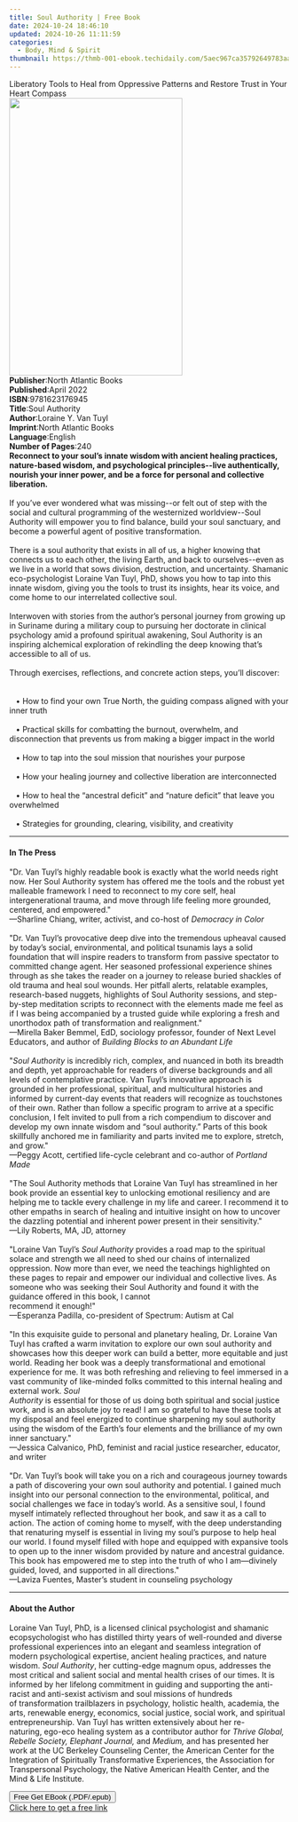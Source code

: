 ```yaml
---
title: Soul Authority | Free Book
date: 2024-10-24 18:46:10
updated: 2024-10-26 11:11:59
categories:
  - Body, Mind & Spirit
thumbnail: https://thmb-001-ebook.techidaily.com/5aec967ca35792649783aa0b95db65419796b935aeefb79a7891477468870cb4.jpg
---
```

<main id="book-container">
  <div class="flex flex-col">
    <div class="book-brief flex-1 py-6 px-4 sm:p-6 md:py-10 md:px-8">
      <!-- brief-->
      <div class="book-brief-main">
        Liberatory Tools to Heal from Oppressive Patterns and Restore Trust in
        Your Heart Compass
      </div>
    </div>
    <div
      class="book-meta-info flex-1 grid gap-4 col-start-1 col-end-3 row-start-1 sm:mb-6 sm:grid-cols-4 lg:gap-6 lg:col-start-2 lg:row-end-6 lg:row-span-6 lg:mb-0"
    >
      <div
        class="book-meta-info-left place-content-center mt-4 p-4 text-sm leading-6 col-start-2 col-span-2 dark:text-slate-400"
      >
        <img
          class="w-full h-500 object-cover rounded-lg sm:h-255 sm:col-span-2 lg:col-span-full"
          src="https://img-001-ebook.techidaily.com/4b4443f439d6baf67f372c87974c16fa0b630d2be45dd54adbc2ae75cc38eb1f.jpg"
          alt=""
          width="312"
          height="500"
        />
      </div>
      <div
        class="book-meta-info-right mt-2 col-start-1 row-start-2 col-span-3 self-center"
      >
        <!-- meta data  -->
        <div class="flex flex-col px-4 md:px-8">
          <div class="flex-1">
            <strong>Publisher</strong>:<span class="px-2"
              >North Atlantic Books</span
            >
          </div>
          <div class="flex-1">
            <strong>Published</strong>:<span class="px-2">April 2022</span>
          </div>
          <div class="flex-1">
            <strong>ISBN</strong>:<span class="px-2">9781623176945</span>
          </div>
          <div class="flex-1">
            <strong>Title</strong>:<span class="px-2">Soul Authority</span>
          </div>
          <div class="flex-1">
            <strong>Author</strong>:<span class="px-2"
              >Loraine Y. Van Tuyl</span
            >
          </div>
          <div class="flex-1">
            <strong>Imprint</strong>:<span class="px-2"
              >North Atlantic Books</span
            >
          </div>
          <div class="flex-1">
            <strong>Language</strong>:<span class="px-2">English</span>
          </div>
          <div class="flex-1">
            <strong>Number of Pages</strong>:<span class="px-2">240</span>
          </div>
        </div>
      </div>
    </div>
    <div class="book-description flex-1 py-6 px-4 sm:p-6 md:py-10 md:px-8">
      <div class="book-description-main">
        <div accordion-content="" id="description">
          <b
            >Reconnect to your soul’s innate wisdom with ancient healing
            practices, nature-based wisdom, and psychological principles--live
            authentically, nourish your inner power, and be a force for personal
            and collective liberation.</b
          ><br /><br />If you’ve ever wondered what was missing--or felt out of
          step with the social and cultural programming of the westernized
          worldview--Soul Authority will empower you to find balance, build your
          soul sanctuary, and become a powerful agent of positive
          transformation.<br /><br />There is a soul authority that exists in
          all of us, a higher knowing that connects us to each other, the living
          Earth, and back to ourselves--even as we live in a world that sows
          division, destruction, and uncertainty. Shamanic eco-psychologist
          Loraine Van Tuyl, PhD, shows you how to tap into this innate wisdom,
          giving you the tools to trust its insights, hear its voice, and come
          home to our interrelated collective soul.<br /><br />Interwoven with
          stories from the author’s personal journey from growing up in Suriname
          during a military coup to pursuing her doctorate in clinical
          psychology amid a profound spiritual awakening, Soul Authority is an
          inspiring alchemical exploration of rekindling the deep knowing that’s
          accessible to all of us.<br /><br />Through exercises, reflections,
          and concrete action steps, you’ll discover:<br /><br />
          <br />&nbsp;&nbsp;&nbsp;•&nbsp;How to find your own True North, the
          guiding compass aligned with your inner truth<br /><br />&nbsp;&nbsp;&nbsp;•&nbsp;Practical
          skills for combatting the burnout, overwhelm, and disconnection that
          prevents us from making a bigger impact in the world<br /><br />&nbsp;&nbsp;&nbsp;•
          How to tap into the soul mission that nourishes your purpose<br /><br />&nbsp;&nbsp;&nbsp;•&nbsp;How
          your healing journey and collective liberation are interconnected<br /><br />&nbsp;&nbsp;&nbsp;•
          How to heal the “ancestral deficit” and “nature deficit” that leave
          you overwhelmed<br /><br />&nbsp;&nbsp;&nbsp;•&nbsp;Strategies for
          grounding, clearing, visibility, and creativity
        </div>
        <div class="accordion-fader"></div>
      </div>
    </div>
    <div class="book-excerpts flex-1 py-6 px-4 sm:p-6 md:py-10 md:px-8">
      <!-- excerpts-->
      <div class="book-excerpts-main">
        <hr />
        <h4 class="placeholder placeholder-heading">
          <span>In The Press</span>
        </h4>
        <p>
          "Dr. Van Tuyl’s highly readable book is exactly what the world needs
          right now. Her Soul Authority system has offered me the tools and the
          robust yet malleable framework I need to reconnect to my core self,
          heal intergenerational trauma, and move through life feeling more
          grounded, centered, and empowered."<br />—Sharline Chiang, writer,
          activist, and co-host of <i>Democracy in Color</i><br /><br />"Dr. Van
          Tuyl’s provocative deep dive into the tremendous upheaval caused by
          today’s social, environmental, and political tsunamis lays a solid
          foundation that will inspire readers to transform from passive
          spectator to committed change agent. Her seasoned professional
          experience shines through as she takes the reader on a journey to
          release buried shackles of old trauma and heal soul wounds. Her
          pitfall alerts, relatable examples, research-based nuggets, highlights
          of Soul Authority sessions, and step-by-step meditation scripts to
          reconnect with the elements made me feel as if I was being accompanied
          by a trusted guide while exploring a fresh and unorthodox path of
          transformation and realignment."<br />—Mirella Baker Bemmel, EdD,
          sociology professor, founder of Next Level Educators, and author of
          <i>Building Blocks to an Abundant Life</i><br /><br />"<i
            >Soul Authority</i
          >
          is incredibly rich, complex, and nuanced in both its breadth and
          depth, yet approachable for readers of diverse backgrounds and all
          levels of contemplative practice. Van Tuyl’s innovative approach is
          grounded in her professional, spiritual, and multicultural histories
          and informed by current-day events that readers will recognize as
          touchstones of their own. Rather than follow a specific program to
          arrive at a specific conclusion, I felt invited to pull from a rich
          compendium to discover and develop my own innate wisdom and “soul
          authority.” Parts of this book skillfully anchored me in familiarity
          and parts invited me to explore, stretch, and grow."<br />—Peggy
          Acott, certified life-cycle celebrant and co-author of
          <i>Portland Made</i><br /><br />"The Soul Authority methods that
          Loraine Van Tuyl has streamlined in her book provide an essential key
          to unlocking emotional resiliency and are helping me to tackle every
          challenge in my life and career. I recommend it to other empaths in
          search of healing and intuitive insight on how to uncover the dazzling
          potential and inherent power present in their sensitivity."<br />—Lily
          Roberts, MA, JD, attorney<br /><br />"Loraine Van Tuyl’s
          <i>Soul Authority</i> provides a road map to the spiritual solace and
          strength we all need to shed our chains of internalized oppression.
          Now more than ever, we need the teachings highlighted on these pages
          to repair and empower our individual and collective lives. As someone
          who was seeking their Soul Authority and found it with the guidance
          offered in this book, I cannot<br />recommend it enough!"<br />—Esperanza
          Padilla, co-president of Spectrum: Autism at Cal<br /><br />"In this
          exquisite guide to personal and planetary healing, Dr. Loraine Van
          Tuyl has crafted a warm invitation to explore our own soul authority
          and showcases how this deeper work can build a better, more equitable
          and just world. Reading her book was a deeply transformational and
          emotional experience for me. It was both refreshing and relieving to
          feel immersed in a vast community of like-minded folks committed to
          this internal healing and external work. <i>Soul</i><br /><i
            >Authority</i
          >
          is essential for those of us doing both spiritual and social justice
          work, and is an absolute joy to read! I am so grateful to have these
          tools at my disposal and feel energized to continue sharpening my soul
          authority using the wisdom of the Earth’s four elements and the
          brilliance of my own inner sanctuary."<br />—Jessica Calvanico, PhD,
          feminist and racial justice researcher, educator, and writer<br /><br />"Dr.
          Van Tuyl’s book will take you on a rich and courageous journey towards
          a path of discovering your own soul authority and potential. I gained
          much insight into our personal connection to the environmental,
          political, and social challenges we face in today’s world. As a
          sensitive soul, I found myself intimately reflected throughout her
          book, and saw it as a call to action. The action of coming home to
          myself, with the deep understanding that renaturing myself is
          essential in living my soul’s purpose to help heal our world. I found
          myself filled with hope and equipped with expansive tools to open up
          to the inner wisdom provided by nature and ancestral guidance. This
          book has empowered me to step into the truth of who I am—divinely
          guided, loved, and supported in all directions."<br />—Laviza Fuentes,
          Master’s student in counseling psychology
        </p>
      </div>
    </div>
    <div class="book-about-author flex-1 py-6 px-4 sm:p-6 md:py-10 md:px-8">
      <!-- about author-->
      <div class="book-main-author-main">
        <hr />
        <h4 class="placeholder placeholder-heading">
          <span>About the Author</span>
        </h4>
        <p>
          Loraine Van Tuyl, PhD, is a licensed clinical psychologist and
          shamanic ecopsychologist who has distilled thirty years of
          well-rounded and diverse professional experiences into an elegant and
          seamless integration of modern psychological expertise, ancient
          healing practices, and nature wisdom. <i>Soul Authority</i>, her
          cutting-edge magnum opus, addresses the most critical and salient
          social and mental health crises of our times. It is informed by her
          lifelong commitment in guiding and supporting the anti-racist and
          anti-sexist activism and soul missions of hundreds
          of&nbsp;transformation&nbsp;trailblazers&nbsp;in psychology, holistic
          health, academia, the arts, renewable energy, economics, social
          justice, social work, and spiritual entrepreneurship.&nbsp;Van Tuyl
          has written extensively about her re-naturing,&nbsp;ego-eco healing
          system as a contributor author for
          <i>Thrive Global, Rebelle Society, Elephant Journal,</i> and
          <i>Medium,</i> and has presented her work at the UC Berkeley
          Counseling Center, the American Center for the Integration of
          Spiritually Transformative Experiences, the Association for
          Transpersonal Psychology, the Native American Health Center, and the
          Mind &amp; Life Institute.&nbsp;
        </p>
      </div>
    </div>
    <div class="book-free-get flex-1 py-6 px-4 sm:p-6 md:py-10 md:px-8">
      <button
        id="btn-free-get"
        class="bg-blue-500 hover:bg-blue-700 text-white font-bold py-2 px-4 rounded"
      >
        Free Get EBook (.PDF/.epub)
      </button>
      <div id="countdown-display" class="px-2 text-lg mt-2"></div>
      <a
        id="free-link"
        class="hidden bg-blue-500 hover:bg-blue-700 text-white font-bold py-2 px-4 rounded"
        href="https://www.ebooks.com/en-us/book/210335824/soul-authority/loraine-y-van-tuyl/"
        target="_blank"
        >Click here to get a free link</a
      >
    </div>
    <script>
      let countdownTime = 0;
      let countdownInterval = null;
      document
        .getElementById('btn-free-get')
        .addEventListener('click', startCountdown);
      function startCountdown() {
        countdownTime = new Date().getTime() + 60000 * 3;
        countdownInterval = setInterval(updateCountdown, 1000);
        document.getElementById('btn-free-get').disabled = true;
        document
          .getElementById('btn-free-get')
          .classList.add('bg-gray-500', 'cursor-not-allowed');
      }
      function updateCountdown() {
        let currentTime = new Date().getTime();
        let timeLeft = countdownTime - currentTime;
        let secondsLeft = Math.floor(timeLeft / 1000);
        document.getElementById('countdown-display').innerHTML =
          `Remaining time: ${secondsLeft} seconds.`;
        if (secondsLeft <= 0) {
          clearInterval(countdownInterval);
          document.getElementById('btn-free-get').classList.add('hidden');
          document.getElementById('free-link').classList.remove('hidden');
          document.getElementById('countdown-display').innerHTML = '';
        }
      }
    </script>
  </div>
</main>

